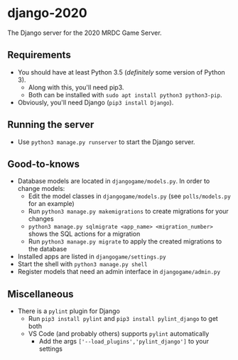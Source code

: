 # django-2020

The Django server for the 2020 MRDC Game Server.

## Requirements

* You should have at least Python 3.5 (*definitely* some version of Python 3).
  * Along with this, you'll need pip3.
  * Both can be installed with `sudo apt install python3 python3-pip`.
* Obviously, you'll need Django (`pip3 install Django`).

## Running the server

* Use `python3 manage.py runserver` to start the Django server.

## Good-to-knows

* Database models are located in `djangogame/models.py`. In order to change models:
  * Edit the model classes in `djangogame/models.py` (see `polls/models.py` for an example)
  * Run `python3 manage.py makemigrations` to create migrations for your changes
  * `python3 manage.py sqlmigrate <app_name> <migration_number>` shows the SQL actions for a migration
  * Run `python3 manage.py migrate` to apply the created migrations to the database
* Installed apps are listed in `djangogame/settings.py`
* Start the shell with `python3 manage.py shell`
* Register models that need an admin interface in `djangogame/admin.py`

## Miscellaneous

* There is a `pylint` plugin for Django
  * Run `pip3 install pylint` and `pip3 install pylint_django` to get both
  * VS Code (and probably others) supports `pylint` automatically
    * Add the args `['--load_plugins','pylint_django']` to your settings
